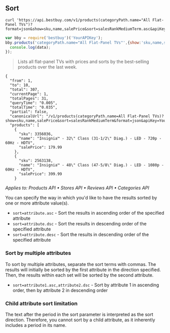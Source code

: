 ## Sort

```shell
curl 'https://api.bestbuy.com/v1/products(categoryPath.name="All Flat-Panel TVs")?format=json&show=sku,name,salePrice&sort=salesRankMediumTerm.asc&apiKey=YourAPIKey'
```

```javascript
var bby = require('bestbuy')('YourAPIKey');
bby.products('categoryPath.name="All Flat-Panel TVs"',{show:'sku,name,salePrice',sort:'salesRankMediumTerm.asc'}).then(function(data){
  console.log(data);
});
```

> Lists all flat-panel TVs with prices and sorts by the best-selling products over the last week.

```json-doc
{
  "from": 1,
  "to": 10,
  "total": 307,
  "currentPage": 1,
  "totalPages": 31,
  "queryTime": "0.005",
  "totalTime": "0.035",
  "partial": false,
  "canonicalUrl": "/v1/products(categoryPath.name=All Flat-Panel TVs)?show=sku,name,salePrice&sort=salesRankMediumTerm&format=json&apiKey=YourAPIKey",
  "products": [
    {
      "sku": 3356036,
      "name": "Insignia™ - 32\" Class (31-1/2\" Diag.) - LED - 720p - 60Hz - HDTV",
      "salePrice": 179.99
    },
    {
      "sku": 2563138,
      "name": "Insignia™ - 48\" Class (47-5/8\" Diag.) - LED - 1080p - 60Hz - HDTV",
      "salePrice": 399.99
    }
```

*Applies to: Products API &#8226; Stores API &#8226; Reviews API &#8226; Categories API*

You can specify the way in which you'd like to have the results sorted by one or more attribute value(s).

+ `sort=attribute.asc` - Sort the results in ascending order of the specified attribute
+ `sort=attribute.dsc` - Sort the results in descending order of the specified attribute
+ `sort=attribute.desc` - Sort the results in descending order of the specified attribute

### Sort by multiple attributes

To sort by multiple attributes, separate the sort terms with commas. The results will initially be sorted by the first attribute in the direction specified. Then, the results within each set will be sorted by the second attribute.

+ `sort=attribute1.asc,attribute2.dsc` - Sort by attribute 1 in ascending order, then by attribute 2 in descending order

### Child attribute sort limitation

The text after the period in the sort parameter is interpreted as the sort direction. Therefore, you cannot sort by a child attribute, as it inherently includes a period in its name.
